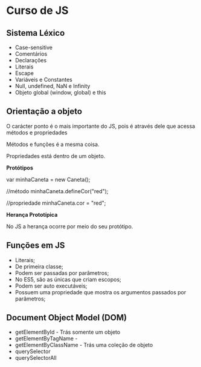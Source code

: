 # Curso de JS

## Sistema Léxico

* Case-sensitive
* Comentários
* Declarações
* Literais
* Escape
* Variáveis e Constantes
* Null, undefined, NaN e Infinity
* Objeto global (window, global) e this


## Orientação a objeto

O carácter ponto é o mais importante do JS, pois é através dele que acessa métodos e propriedades

Métodos e funções é a mesma coisa.

Propriedades está dentro de um objeto.

**Protótipos**

var minhaCaneta = new Caneta();

//método
minhaCaneta.defineCor("red");

//propriedade
minhaCaneta.cor = "red";

**Herança Prototípica**

No JS a herança ocorre por meio do seu protótipo.


## Funções em JS

* Literais;
* De primeira classe;
* Podem ser passadas por parâmetros;
* No ES5, são as únicas que criam escopos;
* Podem ser auto executáveis;
* Possuem uma propriedade que mostra os argumentos passados por parâmetros;

## Document Object Model (DOM)
* getElementById - Trás somente um objeto
* getElementByTagName - 
* getElementByClassName - Trás uma coleção de objeto  
* querySelector
* querySelectorAll



